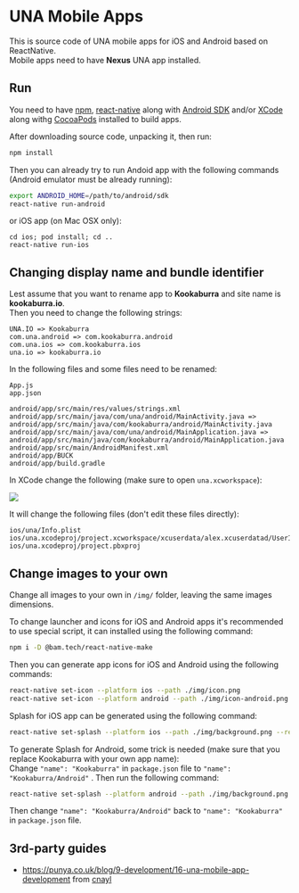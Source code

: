 # UNA Mobile Apps

This is source code of UNA mobile apps for iOS and Android based on ReactNative.   
Mobile apps need to have **Nexus** UNA app installed.

## Run

You need to have [npm](https://www.npmjs.com), [react-native](https://facebook.github.io/react-native/) along with [Android SDK](https://developer.android.com/studio) and/or [XCode](https://developer.apple.com/xcode/) along withg [CocoaPods](https://cocoapods.org/) installed to build apps.

After downloading source code, unpacking it, then run:
```bash
npm install 
```
Then you can already try to run Andoid app with the following commands (Android emulator must be already running):
```bash
export ANDROID_HOME=/path/to/android/sdk
react-native run-android
```
or iOS app (on Mac OSX only):
```
cd ios; pod install; cd ..
react-native run-ios
```

## Changing display name and bundle identifier

Lest assume that you want to rename app to **Kookaburra** and site name is **kookaburra.io**.   
Then you need to change the following strings:
```
UNA.IO => Kookaburra
com.una.android => com.kookaburra.android
com.una.ios => com.kookaburra.ios
una.io => kookaburra.io
```

In the following files and some files need to be renamed:
```
App.js
app.json

android/app/src/main/res/values/strings.xml
android/app/src/main/java/com/una/android/MainActivity.java => android/app/src/main/java/com/kookaburra/android/MainActivity.java
android/app/src/main/java/com/una/android/MainApplication.java => android/app/src/main/java/com/kookaburra/android/MainApplication.java
android/app/src/main/AndroidManifest.xml
android/app/BUCK
android/app/build.gradle
```

In XCode change the following (make sure to open `una.xcworkspace`):

![](https://raw.githubusercontent.com/wiki/unaio/una/images/mobile-apps/change-name-ios.png)

It will change the following files (don't edit these files directly):
```
ios/una/Info.plist
ios/una.xcodeproj/project.xcworkspace/xcuserdata/alex.xcuserdatad/UserInterfaceState.xcuserstate
ios/una.xcodeproj/project.pbxproj
```

## Change images to your own

Change all images to your own in `/img/` folder, leaving the same images dimensions.  

To change launcher and icons for iOS and Android apps it's recommended to use special script, it can installed using the following command:
```bash
npm i -D @bam.tech/react-native-make
```
Then you can generate app icons for iOS and Android using the following commands:
```bash
react-native set-icon --platform ios --path ./img/icon.png
react-native set-icon --platform android --path ./img/icon-android.png
```

Splash for iOS app can be generated using the following command:
```bash
react-native set-splash --platform ios --path ./img/background.png --resize contain
```

To generate Splash for Android, some trick is needed (make sure that you replace Kookaburra with your own app name):  
Change `"name": "Kookaburra"` in `package.json` file to `"name": "Kookaburra/Android"` . 
Then run the following command:  
```bash
react-native set-splash --platform android --path ./img/background.png --resize contain
```
Then change `"name": "Kookaburra/Android"` back to `"name": "Kookaburra"` in `package.json` file.  

## 3rd-party guides

- https://punya.co.uk/blog/9-development/16-una-mobile-app-development from [cnayl](https://una.io/page/view-persons-profile?id=18944)


